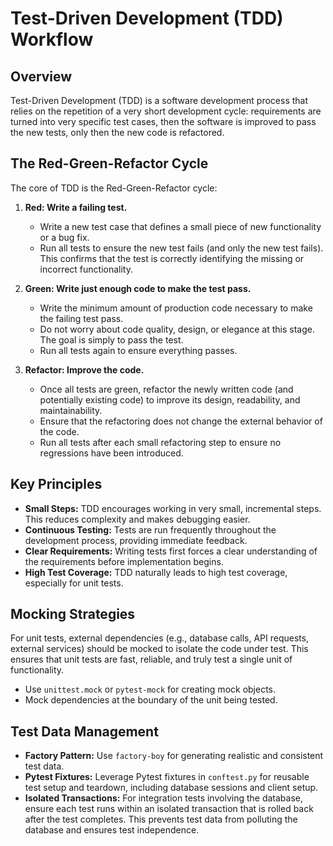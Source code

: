 # Test-Driven Development (TDD) Workflow

## Overview

Test-Driven Development (TDD) is a software development process that relies on the repetition of a very short development cycle: requirements are turned into very specific test cases, then the software is improved to pass the new tests, only then the new code is refactored.

## The Red-Green-Refactor Cycle

The core of TDD is the Red-Green-Refactor cycle:

1.  **Red: Write a failing test.**
    *   Write a new test case that defines a small piece of new functionality or a bug fix.
    *   Run all tests to ensure the new test fails (and only the new test fails). This confirms that the test is correctly identifying the missing or incorrect functionality.

2.  **Green: Write just enough code to make the test pass.**
    *   Write the minimum amount of production code necessary to make the failing test pass.
    *   Do not worry about code quality, design, or elegance at this stage. The goal is simply to pass the test.
    *   Run all tests again to ensure everything passes.

3.  **Refactor: Improve the code.**
    *   Once all tests are green, refactor the newly written code (and potentially existing code) to improve its design, readability, and maintainability.
    *   Ensure that the refactoring does not change the external behavior of the code.
    *   Run all tests after each small refactoring step to ensure no regressions have been introduced.

## Key Principles

*   **Small Steps:** TDD encourages working in very small, incremental steps. This reduces complexity and makes debugging easier.
*   **Continuous Testing:** Tests are run frequently throughout the development process, providing immediate feedback.
*   **Clear Requirements:** Writing tests first forces a clear understanding of the requirements before implementation begins.
*   **High Test Coverage:** TDD naturally leads to high test coverage, especially for unit tests.

## Mocking Strategies

For unit tests, external dependencies (e.g., database calls, API requests, external services) should be mocked to isolate the code under test. This ensures that unit tests are fast, reliable, and truly test a single unit of functionality.

*   Use `unittest.mock` or `pytest-mock` for creating mock objects.
*   Mock dependencies at the boundary of the unit being tested.

## Test Data Management

*   **Factory Pattern:** Use `factory-boy` for generating realistic and consistent test data.
*   **Pytest Fixtures:** Leverage Pytest fixtures in `conftest.py` for reusable test setup and teardown, including database sessions and client setup.
*   **Isolated Transactions:** For integration tests involving the database, ensure each test runs within an isolated transaction that is rolled back after the test completes. This prevents test data from polluting the database and ensures test independence.
